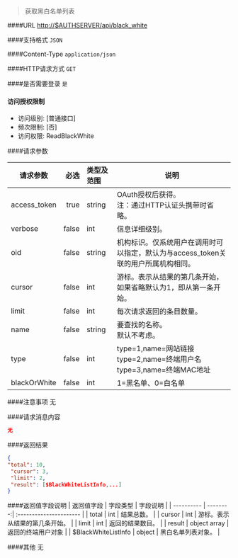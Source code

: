 
> 获取黑白名单列表

####URL
<http://$AUTHSERVER/api/black_white>

####支持格式
`JSON`

####Content-Type
`application/json`

####HTTP请求方式
`GET`

####是否需要登录
`是`

#### 访问授权限制
* 访问级别: [普通接口]
* 频次限制: [否]
* 访问权限: ReadBlackWhite


####请求参数

| 请求参数      |    必选 | 类型及范围  | 说明                                |
| ------------- | -------:| :---------- | ----------------------------------- |
| access_token  | true    | string      | OAuth授权后获得。</br>注：通过HTTP认证头携带时省略。 |
| verbose | false |   int | 信息详细级别。 |
| oid | false |   string |  机构标识。仅系统用户在调用时可以指定，默认为与access_token关联的用户所属机构相同。 |
| cursor |  false |   int | 游标。表示从结果的第几条开始，如果省略默认为1，即从第一条开始。 |
| limit |   false |   int | 每次请求返回的条目数量。 |
| name |    false |   string |  要查找的名称。<br/>默认不考虑。 |
| type |    false |   int | type=1,name=网站链接<br/>type=2,name=终端用户名<br/>type=3,name=终端MAC地址 |
| blackOrWhite |    false |   int | 1=黑名单、0=白名单 |


####注意事项
无

####请求消息内容
``` JSON
无
```

####返回结果
``` JSON
{
"total": 10,
 "cursor": 3,
 "limit": 2,
 "result": [$BlackWhiteListInfo,...]
}

```
####返回值字段说明
| 返回值字段 | 字段类型 | 字段说明                |
| ---------- | --------:| :---------------------- |
| total   | int | 结果总数。 |
| cursor  | int | 游标。表示从结果的第几条开始。 |
| limit   | int | 返回的结果数目。 |
| result  | object array    | 返回的终端用户对象 |
| $BlackWhiteListInfo | object  | 黑白名单列表对象。 |


####其他
无
